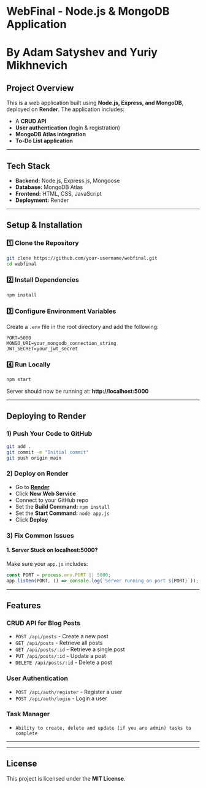# WebFinal - Node.js & MongoDB Application
# By Adam Satyshev and Yuriy Mikhnevich
## **Project Overview**
This is a web application built using **Node.js, Express, and MongoDB**, deployed on **Render**. The application includes:
- A **CRUD API**
- **User authentication** (login & registration)
- **MongoDB Atlas integration**
- **To-Do List application**

---
## **Tech Stack**
- **Backend:** Node.js, Express.js, Mongoose
- **Database:** MongoDB Atlas
- **Frontend:** HTML, CSS, JavaScript
- **Deployment:** Render

---
## **Setup & Installation**
### 1️⃣ Clone the Repository
```sh
git clone https://github.com/your-username/webfinal.git
cd webfinal
```
### 2️⃣ Install Dependencies
```sh
npm install
```
### 3️⃣ Configure Environment Variables
Create a `.env` file in the root directory and add the following:
```env
PORT=5000
MONGO_URI=your_mongodb_connection_string
JWT_SECRET=your_jwt_secret
```
### 4️⃣ Run Locally
```sh
npm start
```
Server should now be running at: **http://localhost:5000**

---
## **Deploying to Render**
### 1) Push Your Code to GitHub
```sh
git add .
git commit -m "Initial commit"
git push origin main
```
### 2) Deploy on Render
- Go to **[Render](https://render.com/)**
- Click **New Web Service**
- Connect to your GitHub repo
- Set the **Build Command:** `npm install`
- Set the **Start Command:** `node app.js`
- Click **Deploy**

### 3) Fix Common Issues
#### **1. Server Stuck on localhost:5000?**
Make sure your `app.js` includes:
```js
const PORT = process.env.PORT || 5000;
app.listen(PORT, () => console.log(`Server running on port ${PORT}`));
```

---
## **Features**
### CRUD API for Blog Posts
- `POST /api/posts` - Create a new post
- `GET /api/posts` - Retrieve all posts
- `GET /api/posts/:id` - Retrieve a single post
- `PUT /api/posts/:id` - Update a post
- `DELETE /api/posts/:id` - Delete a post

### User Authentication
- `POST /api/auth/register` - Register a user
- `POST /api/auth/login` - Login a user

### Task Manager
- `Ability to create, delete and update (if you are admin) tasks to complete`

---

---
## **License**
This project is licensed under the **MIT License**.


